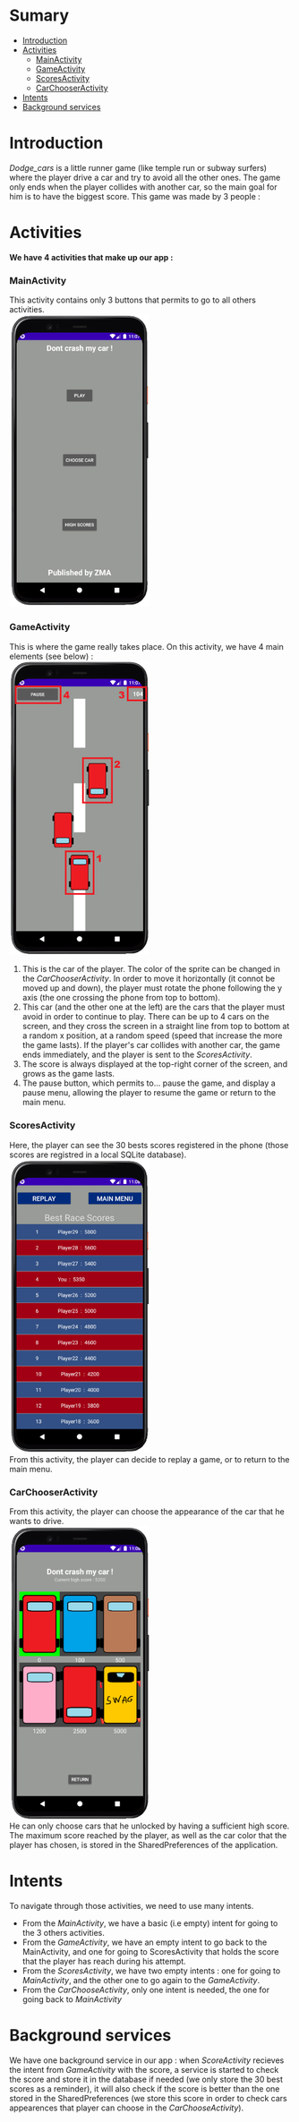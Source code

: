 # Sumary
- [Introduction](#introduction)
- [Activities](#activities)
  - [MainActivity](#mainactivity)
  - [GameActivity](#gameactivity)
  - [ScoresActivity](#scoresactivity)
  - [CarChooserActivity](#carchooseractivity)
- [Intents](#intents)
- [Background services](#background-services)

# Introduction
*Dodge_cars* is a little runner game (like temple run or subway surfers) where the player drive a car and try to avoid all the other ones. The game only ends when the player collides with another car, so the main goal for him is to have the biggest score. This game was made by 3 people :


# Activities
**We have 4 activities that make up our app :**

### MainActivity
This activity contains only 3 buttons that permits to go to all others activities.
</br><img src="Screenshots/home.png" width="250">

### GameActivity
This is where the game really takes place. On this activity, we have 4 main elements (see below) : 
</br><img src="Screenshots/game_s.png" width="250"></br>
1. This is the car of the player. The color of the sprite can be changed in the *CarChooserActivity*. In order to move it horizontally (it connot be moved up and down), the player must rotate the phone following the y axis (the one crossing the phone from top to bottom).
2. This car (and the other one at the left) are the cars that the player must avoid in order to continue to play. There can be up to 4 cars on the screen, and they cross the screen in a straight line from top to bottom at a random x position, at a random speed (speed that increase the more the game lasts). If the player's car collides with another car, the game ends immediately, and the player is sent to the *ScoresActivity*.
3. The score is always displayed at the top-right corner of the screen, and grows as the game lasts.
4. The pause button, which permits to... pause the game, and display a pause menu, allowing the player to resume the game or return to the main menu. 

### ScoresActivity
Here, the player can see the 30 bests scores registered in the phone (those scores are registred in a local SQLite database). 
</br><img src="Screenshots/highscores.png" width="250"></br>
From this activity, the player can decide to replay a game, or to return to the main menu.

### CarChooserActivity
From this activity, the player can choose the appearance of the car that he wants to drive.
</br><img src="Screenshots/car choose.png" width="250"></br>
He can only choose cars that he unlocked by having a sufficient high score. The maximum score reached by the player, as well as the car color that the player has chosen, is stored in the SharedPreferences of the application.

# Intents
To navigate through those activities, we need to use many intents.
* From the *MainActivity*, we have a basic (i.e empty) intent for going to the 3 others activities.
* From the *GameActivity*, we have an empty intent to go back to the MainActivity, and one for going to ScoresActivity that holds the score that the player has reach during his attempt.
* From the *ScoresActivity*, we have two empty intents : one for going to *MainActivity*, and the other one to go again to the *GameActivity*.
* From the *CarChooseActivity*, only one intent is needed, the one for going back to *MainActivity*

# Background services
We have one background service in our app : when *ScoreActivity* recieves the intent from *GameActivity* with the score, a service is started to check the score and store it in the database if needed (we only store the 30 best scores as a reminder), it will also check if the score is better than the one stored in the SharedPreferences (we store this score in order to check cars appearences that player can choose in the *CarChooseActivity*).
